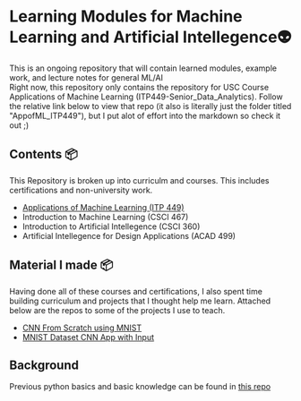 # Learning Modules for Machine Learning and Artificial Intellegence:alien:
This is an ongoing repository that will contain learned modules, example work, and lecture notes for general ML/AI <br>
Right now, this repository only contains the repository for USC Course Applications of Machine Learning (ITP449-Senior_Data_Analytics). Follow the relative link below to view that repo (it also is literally just the folder titled "AppofML_ITP449"), but I put alot of effort into the markdown so check it out \;)
<br>
## Contents :package:
This Repository is broken up into curriculm and courses. This includes certifications and non-university work.
- [Applications of Machine Learning (ITP 449)](https://github.com/ShantanuJhaveri/LM-Intro_ML/tree/master/AppofML_ITP449)
- Introduction to Machine Learning (CSCI 467)
- Introduction to Artificial Intellegence (CSCI 360)
- Artificial Intellegence for Design Applications (ACAD 499)
## Material I made :package:
Having done all of these courses and certifications, I also spent time building curriculum and projects that I thought help me learn. Attached below are the repos to some of the projects I use to teach.
- [CNN From Scratch using MNIST](https://github.com/ShantanuJhaveri/T-MNIST_CNNapp)
- [MNIST Dataset CNN App with Input](https://github.com/ShantanuJhaveri/T-MNIST_CNNapp)
## Background 
Previous python basics and basic knowledge can be found in [this repo](https://github.com/ShantanuJhaveri/LM-Python_Basics)
